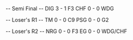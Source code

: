 -- Semi Final --
DIG 3 - 1 F3
CHF 0 - 0 WDG

-- Loser's R1 --
TM  0 - 0 C9
PSG 0 - 0 G2

-- Loser's R2 --
NRG 0 - 0 F3
EG  0 - 0 WDG/CHF

